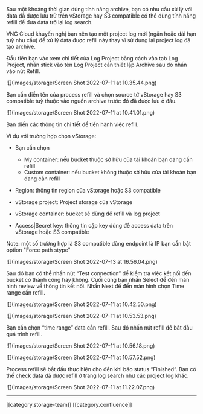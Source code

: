 Sau một khoảng thời gian dùng tính năng archive, bạn có nhu cầu xử lý với data đã được lưu trữ trên vStorage hay S3 compatible có thể dùng tính năng refill để đưa data trở lại log search.

VNG Cloud khuyến nghị bạn nên tạo một project log mới (ngắn hoặc dài hạn tuỳ nhu cầu) để xử lý data được refill này thay vì sử dụng lại project log đã tạo archive.

Đầu tiên bạn vào xem chi tiết của Log Project bằng cách vào tab Log Project, nhấn stick vào tên Log Project cần thiết lập Archive sau đó nhấn vào nút Refill.

![](images/storage/Screen Shot 2022-07-11 at 10.35.44.png)

Bạn cần điền tên của process refill và chọn source từ vStorage hay S3 compatible tuỳ thuộc vào nguồn archive trước đó đã được lưu ở đâu.

![](images/storage/Screen Shot 2022-07-11 at 10.41.01.png)

Bạn điền các thông tin chi tiết để tiến hành việc refill.

Ví dụ với trường hợp chọn vStorage:


* Bạn cần chọn
    * My container: nếu bucket thuộc sở hữu của tài khoản bạn đang cần refill
    * Custom container: nếu bucket không thuộc sở hữu của tài khoản bạn đang cần refill

    
* Region: thông tin region của vStorage hoặc S3 compatible
* vStorage project: Project storage của vStorage
* vStorage container: bucket sẽ dùng để refill và log project
* Access|Secret key: thông tin cặp key dùng để access data trên vStorage hoặc S3 compatible

Note: một số trường hợp là S3 compatible dùng endpoint là IP bạn cần bật option "Force path stype"

![](images/storage/Screen Shot 2022-07-13 at 16.56.04.png)

Sau đó bạn có thể nhấn nút “Test connection” để kiểm tra việc kết nối đến bucket có thành công hay không. Cuối cùng bạn nhấn Select để đến màn hình review về thông tin kết nối. Nhấn Next để đến màn hình chọn Time range cần refill.

![](images/storage/Screen Shot 2022-07-11 at 10.42.50.png)

![](images/storage/Screen Shot 2022-07-11 at 10.53.53.png)

Bạn cần chọn “time range” data cần refill. Sau đó nhấn nút refill để bắt đầu quá trình refill.

![](images/storage/Screen Shot 2022-07-11 at 10.56.18.png)

![](images/storage/Screen Shot 2022-07-11 at 10.57.52.png)

Process refill sẽ bắt đầu thực hiện cho đến khi báo status “Finished”. Bạn có thể check data đã được refill ở trang log search như các project log khác.

![](images/storage/Screen Shot 2022-07-11 at 11.22.07.png)







*****

[[category.storage-team]] 
[[category.confluence]] 
